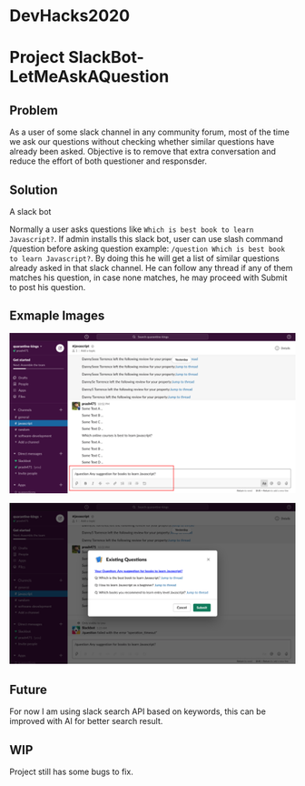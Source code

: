 # DevHacks2020
# Project SlackBot-LetMeAskAQuestion

## Problem
As a user of some slack channel in any community forum, most of the time we ask our questions without checking whether similar questions have already been asked. Objective is to remove that extra conversation and reduce the effort of both questioner and responsder.

## Solution 
A slack bot

Normally a user asks questions like `Which is best book to learn Javascript?`. If admin installs this slack bot, user can use slash command /question before asking question example: `/question Which is best book to learn Javascript?`. 
By doing this he will get a list of similar questions already asked in that slack channel. He can follow any thread if any of them matches his question, in case none matches, he may proceed with Submit to post his question.

## Exmaple Images
![alt text](https://github.com/prash471/DevHacks2020/blob/master/images/slackChat.png?raw=true)


![alt text](https://github.com/prash471/DevHacks2020/blob/master/images/slackDialog.png?raw=true)

## Future
For now I am using slack search API based on keywords, this can be improved with AI for better search result. 

## WIP
Project still has some bugs to fix. 
